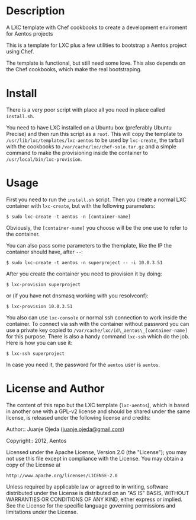 Description
===========

A LXC template with Chef cookbooks to create a development enviroment for Aentos projects

This is a template for LXC plus a few utilities to bootstrap a Aentos project using Chef.

The template is functional, but still need some love. This also depends on the Chef cookbooks, which make the real bootstraping.


Install
=======

There is a very poor script with place all you need in place called `install.sh`.

You need to have LXC installed on a Ubuntu box (preferably Ubuntu Precise) and then run this script as a `root`. This will copy the template to `/usr/lib/lxc/templates/lxc-aentos` to be used by `lxc-create`, the tarball with the cookbooks to `/var/cache/lxc/chef-solo.tar.gz` and a simple command to make the provisioning inside the container to `/usr/local/bin/lxc-provision`.

Usage
=====

First you need to run the `install.sh` script. Then you create a normal LXC container with `lxc-create`, but with the following parameters:

```
$ sudo lxc-create -t aentos -n [container-name]
```

Obviously, the `[container-name]` you choose will be the one use to refer to the container.

You can also pass some parameters to the themplate, like the IP the container should have, after `--`:

```
$ sudo lxc-create -t aentos -n superproject -- -i 10.0.3.51
```

After you create the container you need to provision it by doing:

```
$ lxc-provision superproject
```

or (if you have not dnsmasq working with you resolvconf):

```
$ lxc-provision 10.0.3.51
```

You also can use `lxc-console` or normal ssh connection to work inside the container. To connect via ssh with the container without password you can use a private key copied to `/var/cache/lxc/id\_aentos\_[container-name]` for this purpose.
There is also a handy command `lxc-ssh` which do the job. Here is how you can use it:

```
$ lxc-ssh superproject
```

In case you need it, the password for the `aentos` user is `aentos`.


License and Author
==================

The content of this repo but the LXC template (`lxc-aentos`), which is based in another one with a GPL-v2 license and should be shared under the same license, is released under the following license and credits:

Author:: Juanje Ojeda (<juanje.ojeda@gmail.com>)

Copyright:: 2012, Aentos

Licensed under the Apache License, Version 2.0 (the "License");
you may not use this file except in compliance with the License.
You may obtain a copy of the License at

    http://www.apache.org/licenses/LICENSE-2.0

Unless required by applicable law or agreed to in writing, software
distributed under the License is distributed on an "AS IS" BASIS,
WITHOUT WARRANTIES OR CONDITIONS OF ANY KIND, either express or implied.
See the License for the specific language governing permissions and
limitations under the License.

